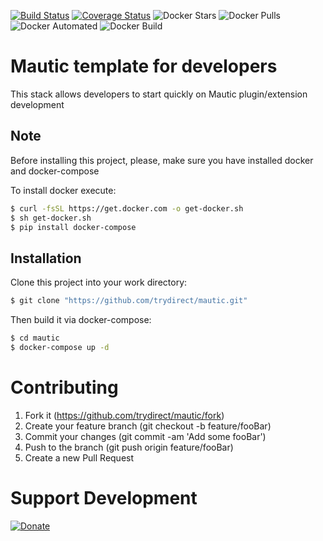 [![Build Status](https://travis-ci.com/trydirect/mautic.svg?branch=master)](https://travis-ci.com/trydirect/mautic)
[![Coverage Status](https://coveralls.io/repos/github/trydirect/mautic/badge.svg?branch=master)](https://coveralls.io/github/trydirect/mautic?branch=master)
![Docker Stars](https://img.shields.io/docker/stars/trydirect/mautic.svg)
![Docker Pulls](https://img.shields.io/docker/pulls/trydirect/mautic.svg)
![Docker Automated](https://img.shields.io/docker/cloud/automated/trydirect/mautic.svg)
![Docker Build](https://img.shields.io/docker/cloud/build/trydirect/mautic.svg)

# Mautic template for developers
This stack allows developers to start quickly on Mautic plugin/extension development

## Note
Before installing this project, please, make sure you have installed docker and docker-compose

To install docker execute: 
```sh
$ curl -fsSL https://get.docker.com -o get-docker.sh
$ sh get-docker.sh
$ pip install docker-compose
```
## Installation
Clone this project into your work directory:
```sh
$ git clone "https://github.com/trydirect/mautic.git"
```
Then build it via docker-compose:
```sh
$ cd mautic
$ docker-compose up -d
```


# Contributing

1. Fork it (https://github.com/trydirect/mautic/fork)
2. Create your feature branch (git checkout -b feature/fooBar)
3. Commit your changes (git commit -am 'Add some fooBar')
4. Push to the branch (git push origin feature/fooBar)
5. Create a new Pull Request



# Support Development

[![Donate](https://img.shields.io/badge/Donate-PayPal-green.svg)](https://www.paypal.com/cgi-bin/webscr?cmd=_s-xclick&hosted_button_id=2BH8ED2AUU2RL)
